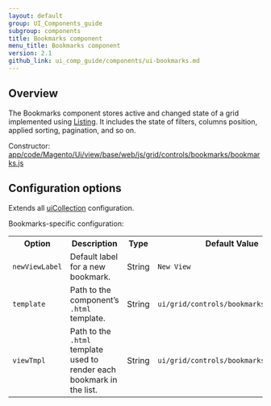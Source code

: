 ```yaml
---
layout: default
group: UI_Components_guide
subgroup: components
title: Bookmarks component
menu_title: Bookmarks component
version: 2.1
github_link: ui_comp_guide/components/ui-bookmarks.md
---
```


## Overview
The Bookmarks component stores active and changed state of a grid implemented using [Listing]({{page.baseurl}}ui_comp_guide/components/ui-listing-grid.html). It includes the state of filters, columns position, applied sorting, pagination, and so on.

Constructor: [app/code/Magento/Ui/view/base/web/js/grid/controls/bookmarks/bookmarks.js]({{site.mage2200url}}app/code/Magento/Ui/view/base/web/js/grid/controls/bookmarks/bookmarks.js)

## Configuration options

Extends all [uiCollection]({{page.baseurl}}ui_comp_guide/concepts/ui_comp_uicollection_concept.html) configuration.

Bookmarks-specific configuration:

<table>
  <tr>
    <th>Option</th>
    <th>Description</th>
    <th>Type</th>
    <th>Default Value</th>
  </tr>
  <tr>
    <td><code>newViewLabel</code></td>
    <td>Default label for a new bookmark.</td>
    <td>String</td>
    <td><code>New View</code></td>
  </tr>
  <tr>
    <td><code>template</code></td>
    <td>Path to the component’s <code>.html</code> template.</td>
    <td>String</td>
    <td><code>ui/grid/controls/bookmarks/bookmarks</code></td>
  </tr>
  <tr>
    <td><code>viewTmpl</code></td>
    <td>Path to the <code>.html</code> template used to render each bookmark in the list.</td>
    <td>String</td>
    <td><code>ui/grid/controls/bookmarks/view</code></td>
  </tr>
</table>
